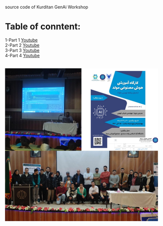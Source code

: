 source code of Kurditan GenAi Workshop

# Table of conntent:</br>
1-Part 1 [Youtube](https://youtu.be/w1D2ll8GHzQ?si=Aflg63oJqv9bWRvc) </br>
2-Part 2 [Youtube](https://youtu.be/exXa_uvsnms?si=7kWLMVsrUnC5WfSq) </br>
3-Part 3 [Youtube](https://youtu.be/PkzeguUUKak?si=jedRJ3OiN0kpFiO9) </br>
4-Part 4 [Youtube](https://youtu.be/L3gwQcm0Rzw?si=j2t9k6lz032-Pott) </br>
</br> </br>
![Image](image.jpg)



